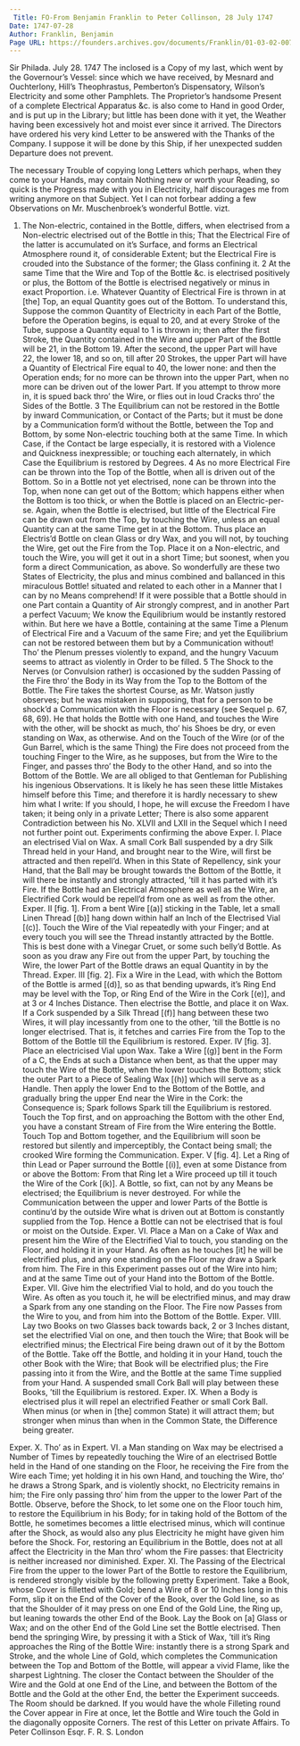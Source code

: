 ```yaml
---
 Title: FO-From Benjamin Franklin to Peter Collinson, 28 July 1747
Date: 1747-07-28
Author: Franklin, Benjamin
Page URL: https://founders.archives.gov/documents/Franklin/01-03-02-0072
---
```


Sir
Philada. July 28. 1747
The inclosed is a Copy of my last, which went by the Governour’s Vessel: since which we have received, by Mesnard and Ouchterlony, Hill’s Theophrastus, Pemberton’s Dispensatory, Wilson’s Electricity and some other Pamphlets. The Proprietor’s handsome Present of a complete Electrical Apparatus &c. is also come to Hand in good Order, and is put up in the Library; but little has been done with it yet, the Weather having been excessively hot and moist ever since it arrived. The Directors have ordered his very kind Letter to be answered with the Thanks of the Company. I suppose it will be done by this Ship, if her unexpected sudden Departure does not prevent.

The necessary Trouble of copying long Letters which perhaps, when they come to your Hands, may contain Nothing new or worth your Reading, so quick is the Progress made with you in Electricity, half discourages me from writing anymore on that Subject. Yet I can not forbear adding a few Observations on Mr. Muschenbroek’s wonderful Bottle. vizt.
1. The Non-electric, contained in the Bottle, differs, when electrised from a Non-electric electrised out of the Bottle in this; That the Electrical Fire of the latter is accumulated on it’s Surface, and forms an Electrical Atmosphere round it, of considerable Extent; but the Electrical Fire is crouded into the Substance of the former; the Glass confining it.
2 At the same Time that the Wire and Top of the Bottle &c. is electrised positively or plus, the Bottom of the Bottle is electrised negatively or minus in exact Proportion. i.e. Whatever Quantity of Electrical Fire is thrown in at [the] Top, an equal Quantity goes out of the Bottom. To understand this, Suppose the common Quantity of Electricity in each Part of the Bottle, before the Operation begins, is equal to 20, and at every Stroke of the Tube, suppose a Quantity equal to 1 is thrown in; then after the first Stroke, the Quantity contained in the Wire and upper Part of the Bottle will be 21, in the Bottom 19. After the second, the upper Part will have 22, the lower 18, and so on, till after 20 Strokes, the upper Part will have a Quantity of Electrical Fire equal to 40, the lower none: and then the Operation ends; for no more can be thrown into the upper Part, when no more can be driven out of the lower Part. If you attempt to throw more in, it is spued back thro’ the Wire, or flies out in loud Cracks thro’ the Sides of the Bottle.
3 The Equilibrium can not be restored in the Bottle by inward Communication, or Contact of the Parts; but it must be done by a Communication form’d without the Bottle, between the Top and Bottom, by some Non-electric touching both at the same Time. In which Case, if the Contact be large especially, it is restored with a Violence and Quickness inexpressible; or touching each alternately, in which Case the Equilibrium is restored by Degrees.
4 As no more Electrical Fire can be thrown into the Top of the Bottle, when all is driven out of the Bottom. So in a Bottle not yet electrised, none can be thrown into the Top, when none can get out of the Bottom; which happens either when the Bottom is too thick, or when the Bottle is placed on an Electric-per-se. Again, when the Bottle is electrised, but little of the Electrical Fire can be drawn out from the Top, by touching the Wire, unless an equal Quantity can at the same Time get in at the Bottom. Thus place an Electris’d Bottle on clean Glass or dry Wax, and you will not, by touching the Wire, get out the Fire from the Top. Place it on a Non-electric, and touch the Wire, you will get it out in a short Time; but soonest, when you form a direct Communication, as above.
So wonderfully are these two States of Electricity, the plus and minus combined and ballanced in this miraculous Bottle! situated and related to each other in a Manner that I can by no Means comprehend! If it were possible that a Bottle should in one Part contain a Quantity of Air strongly comprest, and in another Part a perfect Vacuum; We know the Equilibrium would be instantly restored within. But here we have a Bottle, containing at the same Time a Plenum of Electrical Fire and a Vacuum of the same Fire; and yet the Equilibrium can not be restored between them but by a Communication without! Tho’ the Plenum presses violently to expand, and the hungry Vacuum seems to attract as violently in Order to be filled.
5 The Shock to the Nerves (or Convulsion rather) is occasioned by the sudden Passing of the Fire thro’ the Body in its Way from the Top to the Bottom of the Bottle. The Fire takes the shortest Course, as Mr. Watson justly observes; but he was mistaken in supposing, that for a person to be shock’d a Communication with the Floor is necessary (see Sequel p. 67, 68, 69). He that holds the Bottle with one Hand, and touches the Wire with the other, will be shockt as much, tho’ his Shoes be dry, or even standing on Wax, as otherwise. And on the Touch of the Wire (or of the Gun Barrel, which is the same Thing) the Fire does not proceed from the touching Finger to the Wire, as he supposes, but from the Wire to the Finger, and passes thro’ the Body to the other Hand, and so into the Bottom of the Bottle. We are all obliged to that Gentleman for Publishing his ingenious Observations. It is likely he has seen these little Mistakes himself before this Time; and therefore it is hardly necessary to shew him what I write: If you should, I hope, he will excuse the Freedom I have taken; it being only in a private Letter; There is also some apparent Contradiction between his No. XLVII and LXII in the Sequel which I need not further point out.
Experiments confirming the above
Exper. I. Place an electrised Vial on Wax. A small Cork Ball suspended by a dry Silk Thread held in your Hand, and brought near to the Wire, will first be attracted and then repell’d. When in this State of Repellency, sink your Hand, that the Ball may be brought towards the Bottom of the Bottle, it will there be instantly and strongly attracted, ’till it has parted with it’s Fire. If the Bottle had an Electrical Atmosphere as well as the Wire, an Electrified Cork would be repell’d from one as well as from the other.
   Exper. II [fig. 1]. From a bent Wire [(a)] sticking in the Table, let a small Linen Thread [(b)] hang down within half an Inch of the Electrised Vial [(c)]. Touch the Wire of the Vial repeatedly with your Finger; and at every touch you will see the Thread instantly attracted by the Bottle. This is best done with a Vinegar Cruet, or some such belly’d Bottle. As soon as you draw any Fire out from the upper Part, by touching the Wire, the lower Part of the Bottle draws an equal Quantity in by the Thread.
   Exper. III [fig. 2]. Fix a Wire in the Lead, with which the Bottom of the Bottle is armed [(d)], so as that bending upwards, it’s Ring End may be level with the Top, or Ring End of the Wire in the Cork [(e)], and at 3 or 4 Inches Distance. Then electrise the Bottle, and place it on Wax. If a Cork suspended by a Silk Thread [(f)] hang between these two Wires, it will play incessantly from one to the other, ’till the Bottle is no longer electrised. That is, it fetches and carries Fire from the Top to the Bottom of the Bottle till the Equilibrium is restored.
   Exper. IV [fig. 3]. Place an electricised Vial upon Wax. Take a Wire [(g)] bent in the Form of a C, the Ends at such a Distance when bent, as that the upper may touch the Wire of the Bottle, when the lower touches the Bottom; stick the outer Part to a Piece of Sealing Wax [(h)] which will serve as a Handle. Then apply the lower End to the Bottom of the Bottle, and gradually bring the upper End near the Wire in the Cork: the Consequence is; Spark follows Spark till the Equilibrium is restored. Touch the Top first, and on approaching the Bottom with the other End, you have a constant Stream of Fire from the Wire entering the Bottle. Touch Top and Bottom together, and the Equilibrium will soon be restored but silently and imperceptibly, the Contact being small; the crooked Wire forming the Communication.
   Exper. V [fig. 4]. Let a Ring of thin Lead or Paper surround the Bottle [(i)], even at some Distance from or above the Bottom: From that Ring let a Wire proceed up till it touch the Wire of the Cork [(k)]. A Bottle, so fixt, can not by any Means be electrised; the Equilibrium is never destroyed. For while the Communication between the upper and lower Parts of the Bottle is continu’d by the outside Wire what is driven out at Bottom is constantly supplied from the Top. Hence a Bottle can not be electrised that is foul or moist on the Outside.
Exper. VI. Place a Man on a Cake of Wax and present him the Wire of the Electrified Vial to touch, you standing on the Floor, and holding it in your Hand. As often as he touches [it] he will be electrified plus, and any one standing on the Floor may draw a Spark from him. The Fire in this Experiment passes out of the Wire into him; and at the same Time out of your Hand into the Bottom of the Bottle.
Exper. VII. Give him the electrified Vial to hold, and do you touch the Wire. As often as you touch it, he will be electrified minus, and may draw a Spark from any one standing on the Floor. The Fire now Passes from the Wire to you, and from him into the Bottom of the Bottle.
Exper. VIII. Lay two Books on two Glasses back towards back, 2 or 3 Inches distant, set the electrified Vial on one, and then touch the Wire; that Book will be electrified minus; the Electrical Fire being drawn out of it by the Bottom of the Bottle. Take off the Bottle, and holding it in your Hand, touch the other Book with the Wire; that Book will be electrified plus; the Fire passing into it from the Wire, and the Bottle at the same Time supplied from your Hand. A suspended small Cork Ball will play between these Books, ’till the Equilibrium is restored.
Exper. IX. When a Body is electrised plus it will repel an electrified Feather or small Cork Ball. When minus (or when in [the] common State) it will attract them; but stronger when minus than when in the Common State, the Difference being greater.

Exper. X. Tho’ as in Expert. VI. a Man standing on Wax may be electrised a Number of Times by repeatedly touching the Wire of an electrised Bottle held in the Hand of one standing on the Floor, he receiving the Fire from the Wire each Time; yet holding it in his own Hand, and touching the Wire, tho’ he draws a Strong Spark, and is violently shockt, no Electricity remains in him; the Fire only passing thro’ him from the upper to the lower Part of the Bottle. Observe, before the Shock, to let some one on the Floor touch him, to restore the Equilibrium in his Body; for in taking hold of the Bottom of the Bottle, he sometimes becomes a little electrised minus, which will continue after the Shock, as would also any plus Electricity he might have given him before the Shock. For, restoring an Equilibrium in the Bottle, does not at all affect the Electricity in the Man thro’ whom the Fire passes: that Electricity is neither increased nor diminished.
   Exper. XI. The Passing of the Electrical Fire from the upper to the lower Part of the Bottle to restore the Equilibrium, is rendered strongly visible by the following pretty Experiment. Take a Book, whose Cover is filletted with Gold; bend a Wire of 8 or 10 Inches long in this Form, slip it on the End of the Cover of the Book, over the Gold line, so as that the Shoulder of it may press on one End of the Gold Line, the Ring up, but leaning towards the other End of the Book. Lay the Book on [a] Glass or Wax; and on the other End of the Gold Line set the Bottle electrised. Then bend the springing Wire, by pressing it with a Stick of Wax, ’till it’s Ring approaches the Ring of the Bottle Wire: instantly there is a strong Spark and Stroke, and the whole Line of Gold, which completes the Communication between the Top and Bottom of the Bottle, will appear a vivid Flame, like the sharpest Lightning. The closer the Contact between the Shoulder of the Wire and the Gold at one End of the Line, and between the Bottom of the Bottle and the Gold at the other End, the better the Experiment succeeds. The Room should be darkned. If you would have the whole Filleting round the Cover appear in Fire at once, let the Bottle and Wire touch the Gold in the diagonally opposite Corners.
The rest of this Letter on private Affairs.
To Peter Collinson Esqr. F. R. S. London

